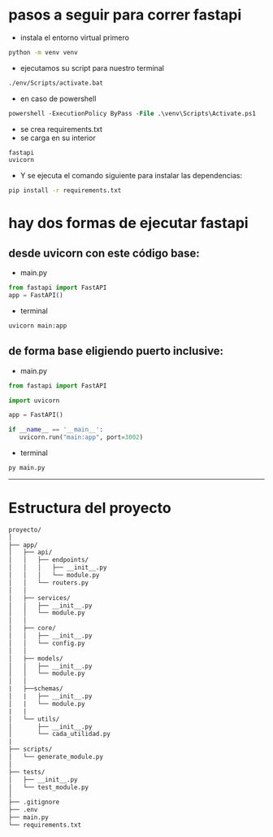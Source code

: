 # pasos a seguir para correr fastapi

-  instala el entorno virtual primero
```cmd
python -m venv venv
```
- ejecutamos su script para nuestro terminal
```bash
./env/Scripts/activate.bat
```
- en caso de powershell
```ps 
powershell -ExecutionPolicy ByPass -File .\venv\Scripts\Activate.ps1
```
- se crea requirements.txt
- se carga en su interior
```txt
fastapi
uvicorn
```
- Y se ejecuta el comando siguiente para instalar las dependencias:
```bash
pip install -r requirements.txt
```
# hay dos formas de ejecutar fastapi
 ## desde uvicorn con este código base:
 - main.py
```py
from fastapi import FastAPI 
app = FastAPI()
```
 - terminal
```bash 
uvicorn main:app
```

 ## de forma base eligiendo puerto inclusive:
 - main.py
 ```py 
 from fastapi import FastAPI

import uvicorn

app = FastAPI()

if __name__ == '__main__':
    uvicorn.run("main:app", port=3002)
```
- terminal
```bash
py main.py
```


____
# Estructura del proyecto
```txt
proyecto/
│
├── app/
│   ├── api/
│   │   ├── endpoints/
│   │   │   ├── __init__.py
│   │   │   └── module.py
│   │   └── routers.py
│   │
│   ├── services/
│   │   ├── __init__.py
│   │   └── module.py
│   │
│   ├── core/
│   │   ├── __init__.py
│   │   └── config.py
│   │
│   ├── models/
│   │   ├── __init__.py
│   │   └── module.py
│   │
|   ├──schemas/
│   |   ├── __init__.py
│   |   └── module.py
|   |
│   └── utils/
│       ├── __init__.py
│       └── cada_utilidad.py
|
├── scripts/
│   └── generate_module.py
│
├── tests/
│   ├── __init__.py
│   └── test_module.py
│
├── .gitignore
├── .env
├── main.py
└── requirements.txt
```
